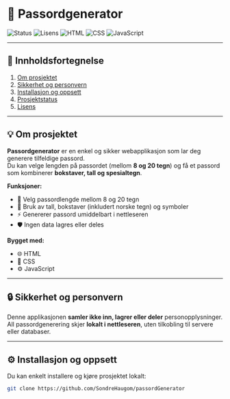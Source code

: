 # 🔐 Passordgenerator  

![Status](https://img.shields.io/badge/status-Under%20arbeid-yellow?style=for-the-badge)
![Lisens](https://img.shields.io/badge/Lisens-MIT-blue?style=for-the-badge)
![HTML](https://img.shields.io/badge/Bygget%20med-HTML-orange?style=for-the-badge)
![CSS](https://img.shields.io/badge/Stylet%20med-CSS-blueviolet?style=for-the-badge)
![JavaScript](https://img.shields.io/badge/Logikk-JavaScript-yellow?style=for-the-badge)

---

## 🧭 Innholdsfortegnelse  
1. [Om prosjektet](#-om-prosjektet)  
2. [Sikkerhet og personvern](#-sikkerhet-og-personvern)  
3. [Installasjon og oppsett](#-installasjon-og-oppsett)  
4. [Prosjektstatus](#-prosjektstatus)  
5. [Lisens](#-lisens)  

---

## 💡 Om prosjektet  

**Passordgenerator** er en enkel og sikker webapplikasjon som lar deg generere tilfeldige passord.  
Du kan velge lengden på passordet (mellom **8 og 20 tegn**) og få et passord som kombinerer **bokstaver, tall og spesialtegn**.  

**Funksjoner:**  
- 🔢 Velg passordlengde mellom 8 og 20 tegn  
- 🧩 Bruk av tall, bokstaver (inkludert norske tegn) og symboler  
- ⚡ Genererer passord umiddelbart i nettleseren  
- 🛡️ Ingen data lagres eller deles  

**Bygget med:**  
- 🌐 HTML  
- 🎨 CSS  
- ⚙️ JavaScript  

---

## 🔒 Sikkerhet og personvern  

Denne applikasjonen **samler ikke inn, lagrer eller deler** personopplysninger.  
All passordgenerering skjer **lokalt i nettleseren**, uten tilkobling til servere eller databaser.  

---

## ⚙️ Installasjon og oppsett  

Du kan enkelt installere og kjøre prosjektet lokalt:  

```bash
git clone https://github.com/SondreHaugom/passordGenerator
